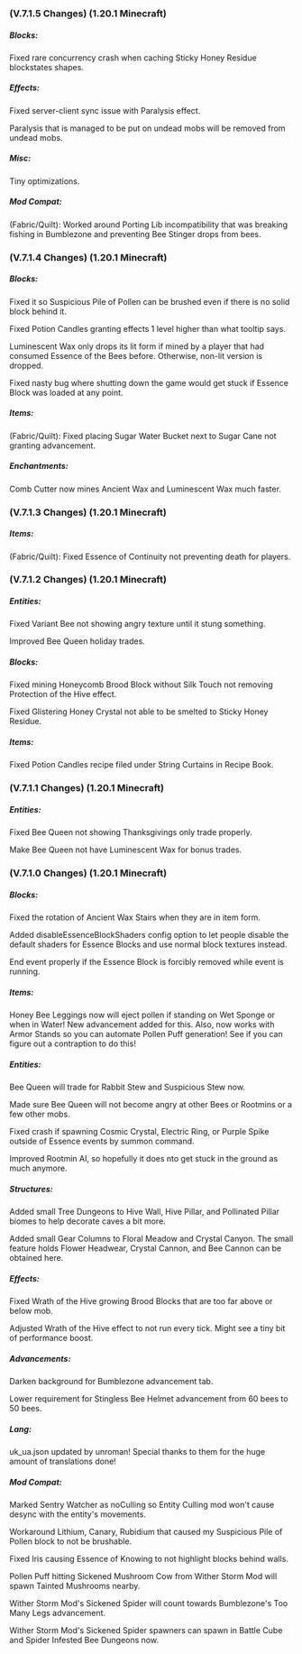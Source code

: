 ### **(V.7.1.5 Changes) (1.20.1 Minecraft)**

##### Blocks:
Fixed rare concurrency crash when caching Sticky Honey Residue blockstates shapes.

##### Effects:
Fixed server-client sync issue with Paralysis effect.

Paralysis that is managed to be put on undead mobs will be removed from undead mobs.

##### Misc:
Tiny optimizations.

##### Mod Compat:
(Fabric/Quilt): Worked around Porting Lib incompatibility that was breaking fishing in Bumblezone and preventing Bee Stinger drops from bees.


### **(V.7.1.4 Changes) (1.20.1 Minecraft)**

##### Blocks:
Fixed it so Suspicious Pile of Pollen can be brushed even if there is no solid block behind it.

Fixed Potion Candles granting effects 1 level higher than what tooltip says.

Luminescent Wax only drops its lit form if mined by a player that had consumed Essence of the Bees before.
 Otherwise, non-lit version is dropped.

Fixed nasty bug where shutting down the game would get stuck if Essence Block was loaded at any point.

##### Items:
(Fabric/Quilt): Fixed placing Sugar Water Bucket next to Sugar Cane not granting advancement.

##### Enchantments:
Comb Cutter now mines Ancient Wax and Luminescent Wax much faster.


### **(V.7.1.3 Changes) (1.20.1 Minecraft)**

##### Items:
(Fabric/Quilt): Fixed Essence of Continuity not preventing death for players.


### **(V.7.1.2 Changes) (1.20.1 Minecraft)**

##### Entities:
Fixed Variant Bee not showing angry texture until it stung something.

Improved Bee Queen holiday trades.

##### Blocks:
Fixed mining Honeycomb Brood Block without Silk Touch not removing Protection of the Hive effect.

Fixed Glistering Honey Crystal not able to be smelted to Sticky Honey Residue.

##### Items:
Fixed Potion Candles recipe filed under String Curtains in Recipe Book.


### **(V.7.1.1 Changes) (1.20.1 Minecraft)**

##### Entities:
Fixed Bee Queen not showing Thanksgivings only trade properly.

Make Bee Queen not have Luminescent Wax for bonus trades.


### **(V.7.1.0 Changes) (1.20.1 Minecraft)**

##### Blocks:
Fixed the rotation of Ancient Wax Stairs when they are in item form.

Added disableEssenceBlockShaders config option to let people disable the default shaders for Essence Blocks and use normal block textures instead.

End event properly if the Essence Block is forcibly removed while event is running.

##### Items:
Honey Bee Leggings now will eject pollen if standing on Wet Sponge or when in Water! New advancement added for this.
 Also, now works with Armor Stands so you can automate Pollen Puff generation! See if you can figure out a contraption to do this!

##### Entities:
Bee Queen will trade for Rabbit Stew and Suspicious Stew now.

Made sure Bee Queen will not become angry at other Bees or Rootmins or a few other mobs.

Fixed crash if spawning Cosmic Crystal, Electric Ring, or Purple Spike outside of Essence events by summon command.

Improved Rootmin AI, so hopefully it does nto get stuck in the ground as much anymore.

##### Structures:
Added small Tree Dungeons to Hive Wall, Hive Pillar, and Pollinated Pillar biomes to help decorate caves a bit more.

Added small Gear Columns to Floral Meadow and Crystal Canyon.
 The small feature holds Flower Headwear, Crystal Cannon, and Bee Cannon can be obtained here.

##### Effects:
Fixed Wrath of the Hive growing Brood Blocks that are too far above or below mob.

Adjusted Wrath of the Hive effect to not run every tick. Might see a tiny bit of performance boost.

##### Advancements:
Darken background for Bumblezone advancement tab.

Lower requirement for Stingless Bee Helmet advancement from 60 bees to 50 bees.

##### Lang:
uk_ua.json updated by unroman! Special thanks to them for the huge amount of translations done!

##### Mod Compat:
Marked Sentry Watcher as noCulling so Entity Culling mod won't cause desync with the entity's movements.

Workaround Lithium, Canary, Rubidium that caused my Suspicious Pile of Pollen block to not be brushable.

Fixed Iris causing Essence of Knowing to not highlight blocks behind walls.

Pollen Puff hitting Sickened Mushroom Cow from Wither Storm Mod will spawn Tainted Mushrooms nearby.

Wither Storm Mod's Sickened Spider will count towards Bumblezone's Too Many Legs advancement.

Wither Storm Mod's Sickened Spider spawners can spawn in Battle Cube and Spider Infested Bee Dungeons now.